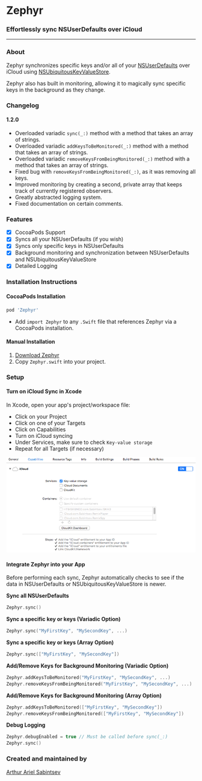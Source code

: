 # Zephyr

### Effortlessly sync NSUserDefaults over iCloud

---
### About

Zephyr synchronizes specific keys and/or all of your [NSUserDefaults](https://developer.apple.com/library/ios/documentation/Cocoa/Reference/Foundation/Classes/NSUserDefaults_Class/) over iCloud using [NSUbiquitousKeyValueStore](https://developer.apple.com/library/ios/documentation/Foundation/Reference/NSUbiquitousKeyValueStore_class/).

Zephyr also has built in monitoring, allowing it to magically sync specific keys in the background as they change.

### Changelog
#### 1.2.0
- Overloaded variadic `sync(_:)` method with a method that takes an array of strings.
- Overloaded variadic `addKeysToBeMonitored(_:)` method with a method that takes an array of strings.
- Overloaded variadic `removeKeysFromBeingMonitored(_:)` method with a method that takes an array of strings.
- Fixed bug with `removeKeysFromBeingMonitored(_:)`, as it was removing all keys.
- Improved monitoring by creating a second, private array that keeps track of currently registered observers.
- Greatly abstracted logging system.
- Fixed documentation on certain comments.

### Features
- [x] CocoaPods Support
- [x] Syncs all your NSUserDefaults (if you wish)
- [x] Syncs only specific keys in NSUserDefaults
- [x] Background monitoring and synchronization between NSUserDefaults and NSUbiquitousKeyValueStore
- [x] Detailed Logging

### Installation Instructions

#### CocoaPods Installation
```ruby
pod 'Zephyr'
```
- Add `import Zephyr` to any `.Swift` file that references Zephyr via a CocoaPods installation.

#### Manual Installation

1. [Download Zephyr](http://github.com/ArtSabintsev/Zephyr/archive/master.zip)
2. Copy `Zephyr.swift` into your project.

### Setup

#### Turn on iCloud Sync in Xcode
In Xcode, open your app's project/workspace file:
- Click on your Project
- Click on one of your Targets
- Click on Capabilities
- Turn on iCloud syncing
- Under Services, make sure to check `Key-value storage`
- Repeat for all Targets (if necessary)

![How to turn on iCloud Key Value Store Syncing](https://github.com/ArtSabintsev/Zephyr/blob/master/screenshot.png?raw=true "How to turn on iCloud Key Value Store Syncing")

#### Integrate Zephyr into your App

Before performing each sync, Zephyr automatically checks to see if the data in NSUserDefaults or NSUbiquitousKeyValueStore is newer.

**Sync all NSUserDefaults**
```Swift
Zephyr.sync()
```

**Sync a specific key or keys (Variadic Option)**
```Swift
Zephyr.sync("MyFirstKey", "MySecondKey", ...)
```

**Sync a specific key or keys (Array Option)**
```Swift
Zephyr.sync(["MyFirstKey", "MySecondKey"])
```

**Add/Remove Keys for Background Monitoring (Variadic Option)**

```Swift
Zephyr.addKeysToBeMonitored("MyFirstKey", "MySecondKey", ...)
Zephyr.removeKeysFromBeingMonitored("MyFirstKey", "MySecondKey", ...)
```

**Add/Remove Keys for Background Monitoring (Array Option)**
```Swift
Zephyr.addKeysToBeMonitored(["MyFirstKey", "MySecondKey"])
Zephyr.removeKeysFromBeingMonitored(["MyFirstKey", "MySecondKey"])
```

**Debug Logging**
```Swift
Zephyr.debugEnabled = true // Must be called before sync(_:)
Zephyr.sync()
```

### Created and maintained by
[Arthur Ariel Sabintsev](http://www.sabintsev.com/)
